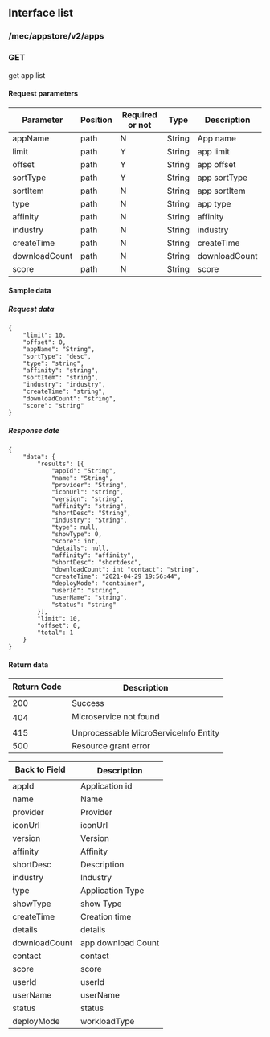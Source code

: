 ## Interface list

### /mec/appstore/v2/apps
###  GET

get app list

#### Request parameters

|Parameter |Position | Required or not | Type |Description|
|-----|-----|----|------|-----|
|appName | path |N| String | App name |
|limit | path |Y| String | app limit |
|offset | path |Y| String | app offset |
|sortType | path |Y| String | app sortType |
|sortItem | path |N| String | app sortItem|
|type | path |N| String | app type|
|affinity | path |N| String | affinity|
|industry | path |N| String | industry|
|createTime | path |N| String | createTime|
|downloadCount | path |N| String | downloadCount|
|score | path |N| String | score|

#### Sample data
##### Request data
    {
    	"limit": 10,
    	"offset": 0,
    	"appName": "String",
    	"sortType": "desc",
    	"type": "string",
    	"affinity": "string",
    	"sortItem": "string",
    	"industry": "industry",
    	"createTime": "string",
    	"downloadCount": "string",
    	"score": "string"
    }

##### Response date
    {
    	"data": {
    		"results": [{
    			"appId": "String",
    			"name": "String",
    			"provider": "String",
    			"iconUrl": "string",
    			"version": "string",
    			"affinity": "string",
    			"shortDesc": "String",
    			"industry": "String",
    			"type": null,
    			"showType": 0,
    			"score": int,
    			"details": null,
    			"affinity": "affinity",
    			"shortDesc": "shortdesc",
    			"downloadCount": int "contact": "string",
    			"createTime": "2021-04-29 19:56:44",
    			"deployMode": "container",
    			"userId": "string",
    			"userName": "string",
    			"status": "string"
    		}],
    		"limit": 10,
    		"offset": 0,
    		"total": 1
    	}
    }

#### Return data
|Return Code  |Description|
|-----|-----|
|200 | Success |
|404 | Microservice not found |
|415 | Unprocessable MicroServiceInfo Entity  |
|500 | Resource grant error |

|Back to Field   |Description|
|-----|-----|
|appId | Application id |
|name | Name |
|provider | Provider |
|iconUrl | iconUrl |
|version | Version |
|affinity | Affinity |
|shortDesc | Description |
|industry | Industry |
|type | Application Type |
|showType | show Type |
|createTime | Creation time |
|details | details |
|downloadCount | app download Count |
|contact | contact |
|score | score |
|userId | userId |
|userName | userName |
|status | status |
|deployMode | workloadType |